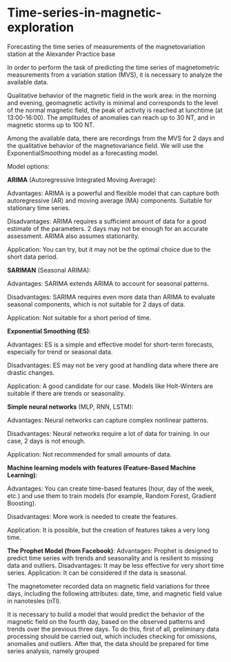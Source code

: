 # Time-series-in-magnetic-exploration
Forecasting the time series of measurements of the magnetovariation station at the Alexander Practice base

In order to perform the task of predicting the time series of magnetometric measurements from a variation station (MVS), it is necessary to analyze the available data. 

Qualitative behavior of the magnetic field in the work area: in the morning and evening, geomagnetic activity is minimal and corresponds to the level of the normal magnetic field, the peak of activity is reached at lunchtime (at 13:00-16:00). The amplitudes of anomalies can reach up to 30 NT, and in magnetic storms up to 100 NT.

Among the available data, there are recordings from the MVS for 2 days and the qualitative behavior of the magnetovariance field. We will use the ExponentialSmoothing model as a forecasting model.

Model options:

**ARIMA** (Autoregressive Integrated Moving Average):

Advantages: ARIMA is a powerful and flexible model that can capture both autoregressive (AR) and moving average (MA) components. Suitable for stationary time series.

Disadvantages: ARIMA requires a sufficient amount of data for a good estimate of the parameters. 2 days may not be enough for an accurate assessment. ARIMA also assumes stationarity.

Application: You can try, but it may not be the optimal choice due to the short data period. 

**SARIMAN** (Seasonal ARIMA):

Advantages: SARIMA extends ARIMA to account for seasonal patterns.

Disadvantages: SARIMA requires even more data than ARIMA to evaluate seasonal components, which is not suitable for 2 days of data.

Application: Not suitable for a short period of time.

**Exponential Smoothing (ES)**:

Advantages: ES is a simple and effective model for short-term forecasts, especially for trend or seasonal data.

Disadvantages: ES may not be very good at handling data where there are drastic changes.

Application: A good candidate for our case. Models like Holt-Winters are suitable if there are trends or seasonality.

**Simple neural networks** (MLP, RNN, LSTM):

Advantages: Neural networks can capture complex nonlinear patterns.

Disadvantages: Neural networks require a lot of data for training. In our case, 2 days is not enough.

Application: Not recommended for small amounts of data.

**Machine learning models with features (Feature-Based Machine Learning)**:

Advantages: You can create time-based features (hour, day of the week, etc.) and use them to train models (for example, Random Forest, Gradient Boosting).

Disadvantages: More work is needed to create the features.

Application: It is possible, but the creation of features takes a very long time.

**The Prophet Model (from Facebook)**:
Advantages: Prophet is designed to predict time series with trends and seasonality and is resilient to missing data and outliers.
Disadvantages: It may be less effective for very short time series.
Application: It can be considered if the data is seasonal.

The magnetometer recorded data on magnetic field variations for three days, including the following attributes: date, time, and magnetic field value in nanotesles (nTl). 

It is necessary to build a model that would predict the behavior of the magnetic field on the fourth day, based on the observed patterns and trends over the previous three days. To do this, first of all, preliminary data processing should be carried out, which includes checking for omissions, anomalies and outliers. After that, the data should be prepared for time series analysis, namely grouped
